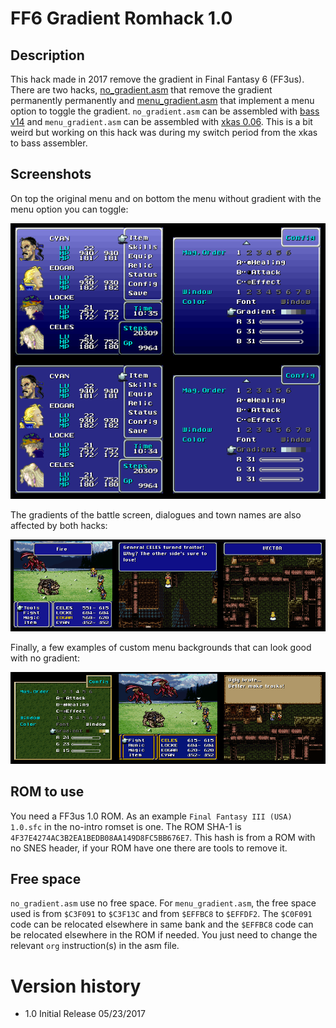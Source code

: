 # FF6 Gradient Romhack 1.0

## Description

This hack made in 2017 remove the gradient in Final Fantasy 6 (FF3us). There are two hacks, [no_gradient.asm](asm/no_gradient.asm) that remove the gradient permanently permanently and [menu_gradient.asm](asm/menu_gradient.asm) that implement a menu option to toggle the gradient. `no_gradient.asm` can be assembled with [bass v14](https://www.romhacking.net/utilities/794/) and `menu_gradient.asm` can be assembled with [xkas 0.06](https://www.romhacking.net/utilities/269/). This is a bit weird but working on this hack was during my switch period from the xkas to bass assembler.

## Screenshots

On top the original menu and on bottom the menu without gradient with the menu option you can toggle:

![menus](images/menus.png)

The gradients of the battle screen, dialogues and town names are also affected by both hacks:

![nogradient](images/nogradient.png)

Finally, a few examples of custom menu backgrounds that can look good with no gradient:

![custom](images/custom.png)

## ROM to use

You need a FF3us 1.0 ROM. As an example `Final Fantasy III (USA) 1.0.sfc` in the no-intro romset is one. The ROM SHA-1 is `4F37E4274AC3B2EA1BEDB08AA149D8FC5BB676E7`. This hash is from a ROM with no SNES header, if your ROM have one there are tools to remove it.

## Free space

`no_gradient.asm` use no free space. For `menu_gradient.asm`, the free space used is from `$C3F091` to `$C3F13C` and from `$EFFBC8` to `$EFFDF2`. The `$C0F091` code can be relocated elsewhere in same bank and the `$EFFBC8` code can be relocated elsewhere in the ROM if needed. You just need to change the relevant `org` instruction(s) in the asm file.

# Version history

- 1.0 Initial Release 05/23/2017



